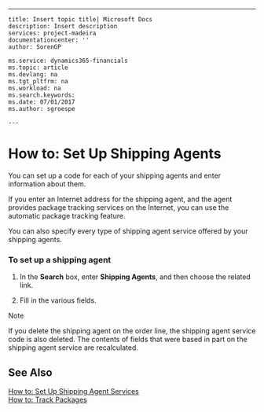 ---
    title: Insert topic title| Microsoft Docs
    description: Insert description
    services: project-madeira
    documentationcenter: ''
    author: SorenGP

    ms.service: dynamics365-financials
    ms.topic: article
    ms.devlang: na
    ms.tgt_pltfrm: na
    ms.workload: na
    ms.search.keywords:
    ms.date: 07/01/2017
    ms.author: sgroespe

    ---
# How to: Set Up Shipping Agents
You can set up a code for each of your shipping agents and enter information about them.  
  
 If you enter an Internet address for the shipping agent, and the agent provides package tracking services on the Internet, you can use the automatic package tracking feature.  
  
 You can also specify every type of shipping agent service offered by your shipping agents.  
  
### To set up a shipping agent  
  
1.  In the **Search** box, enter **Shipping Agents**, and then choose the related link.  
  
2.  Fill in the various fields.  
  
> [!NOTE]  
>  If you delete the shipping agent on the order line, the shipping agent service code is also deleted. The contents of fields that were based in part on the shipping agent service are recalculated.  
  
## See Also  
 [How to: Set Up Shipping Agent Services](../Sales/how-to-set-up-shipping-agent-services.md)   
 [How to: Track Packages](../Topic/How%20to:%20Track%20Packages.md)